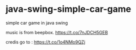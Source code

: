 # java-swing-simple-car-game
simple car game in java swing

music is from beepbox.
https://t.co/7nJDCH5GEB

credis go to : https://t.co/1o4NMo9QZj
